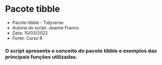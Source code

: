# Pacote tibble

- Pacote tibble - Tidyverse
- Autoria do script: Jeanne Franco
- Data: 10/03/2022
- Fonte: Curso R

### O script apresenta o conceito do pacote tibble e exemplos das principais funções utilizadas.
